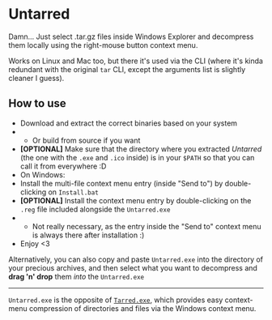 # Untarred

Damn... Just select .tar.gz files inside Windows Explorer and decompress them locally using the right-mouse button context menu.

Works on Linux and Mac too, but there it's used via the CLI (where it's kinda redundant with the original `tar` CLI, except the arguments list is slightly cleaner I guess).

## How to use

* Download and extract the correct binaries based on your system
* * Or build from source if you want
* **[OPTIONAL]** Make sure that the directory where you extracted _Untarred_ (the one with the `.exe` and `.ico` inside) is in your `$PATH` so that you can call it from everywhere :D
* On Windows:
* Install the multi-file context menu entry (inside "Send to") by double-clicking on `Install.bat`
* **[OPTIONAL]** Install the context menu entry by double-clicking on the `.reg` file included alongside the `Untarred.exe`
* * Not really necessary, as the entry inside the "Send to" context menu is always there after installation :)
* Enjoy <3

Alternatively, you can also copy and paste `Untarred.exe` into the directory of your precious archives, and then select what you want to decompress and **drag 'n' drop** them _into_ the `Untarred.exe`

---

`Untarred.exe` is the opposite of [`Tarred.exe`](https://github.com/GlitchedPolygons/Tarred), which provides easy context-menu compression of directories and files via the Windows context menu.

